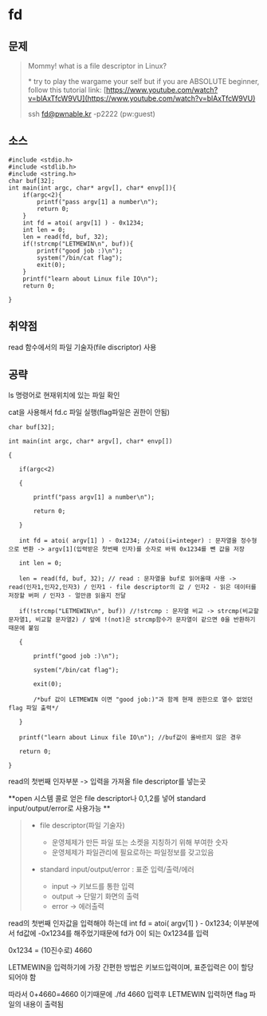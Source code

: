 # fd

## 문제

> Mommy! what is a file descriptor in Linux?
>
> \* try to play the wargame your self but if you are ABSOLUTE beginner, follow this tutorial link: [https://www.youtube.com/watch?v=blAxTfcW9VU](https://www.youtube.com/watch?v=blAxTfcW9VU)
>
> ssh fd@pwnable.kr -p2222 \(pw:guest\)

## 소스

```
#include <stdio.h>
#include <stdlib.h>
#include <string.h>
char buf[32];
int main(int argc, char* argv[], char* envp[]){
    if(argc<2){
        printf("pass argv[1] a number\n");
        return 0;
    }
    int fd = atoi( argv[1] ) - 0x1234;
    int len = 0;
    len = read(fd, buf, 32);
    if(!strcmp("LETMEWIN\n", buf)){
        printf("good job :)\n");
        system("/bin/cat flag");
        exit(0);
    }
    printf("learn about Linux file IO\n");
    return 0;

}
```

## 취약점

read 함수에서의 파일 기술자\(file discriptor\) 사용

## 공략

ls 명령어로 현재위치에 있는 파일 확인

cat을 사용해서 fd.c 파일 실행\(flag파일은 권한이 안됨\)

`char buf[32];`

`int main(int argc, char* argv[], char* envp[])`

`{`

`    if(argc<2)`

`    {`

`        printf("pass argv[1] a number\n");`

`        return 0;`

`    }`

`    int fd = atoi( argv[1] ) - 0x1234; //atoi(i=integer) : 문자열을 정수형으로 변환 -> argv[1](입력받은 첫번째 인자)를 숫자로 바꿔 0x1234를 뺀 값을 저장`

`    int len = 0;`

`    len = read(fd, buf, 32); // read : 문자열을 buf로 읽어올때 사용 -> read(인자1,인자2,인자3) / 인자1 - file descriptor의 값 / 인자2 - 읽은 데이터를 저장할 버퍼 / 인자3 - 얼만큼 읽을지 전달`

`    if(!strcmp("LETMEWIN\n", buf)) //!strcmp : 문자열 비교 -> strcmp(비교할 문자열1, 비교할 문자열2) / 앞에 !(not)은 strcmp함수가 문자열이 같으면 0을 반환하기 때문에 붙임`

`    {`

`        printf("good job :)\n");`

`        system("/bin/cat flag");`

`        exit(0);`

`        /*buf 값이 LETMEWIN 이면 "good job:)"과 함께 현재 권한으로 열수 없었던 flag 파일 출력*/`

`    }`

`    printf("learn about Linux file IO\n"); //buf값이 올바르지 않은 경우`

`    return 0;`

`}`

read의 첫번째 인자부분 -&gt; 입력을 가져올 file descriptor를 넣는곳

**open 시스템 콜로 얻은 file descriptor나 0,1,2를 넣어 standard input/output/error로 사용가능**

> * file descriptor\(파일 기술자\)
>   * 운영체제가 만든 파일 또는 소켓을 지칭하기 위해 부여한 숫자
>   * 운영체제가 파일관리에 필요로하는 파일정보를 갖고있음
>
> * standard input/output/error : 표준 입력/출력/에러 
>   * input -&gt; 키보드를 통한 입력
>   * output -&gt; 단말기 화면의 출력
>   * error -&gt; 에러출력

read의 첫번째 인자값을 입력해야 하는데 int fd = atoi\( argv\[1\] \) - 0x1234; 이부분에서 fd값에 -0x1234를 해주었기때문에 fd가 0이 되는 0x1234를 입력

0x1234 = \(10진수로\) 4660

LETMEWIN을 입력하기에 가장 간편한 방법은 키보드입력이며, 표준입력은 0이 할당되어야 함

따라서 0+4660=4660 이기때문에 ./fd 4660 입력후 LETMEWIN 입력하면 flag 파일의 내용이 출력됨



